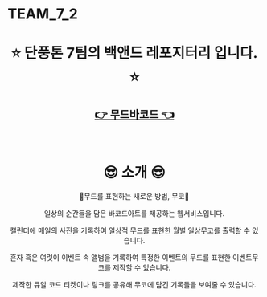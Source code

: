 # TEAM_7_2

<h1 align="center"> ⭐️ 단풍톤 7팀의 백앤드 레포지터리 입니다. ⭐️ </h1>

<h2 align="center"><strong><a href="https://moodbarcode.com">👉 무드바코드 👈</a></strong></h2>

<br>

<h1 align="center"> 😎 소개 😎 </h1>

<div align="center">
🤍무드를 표현하는 새로운 방법, 무코🤍


일상의 순간들을 담은 바코드아트를 제공하는 웹서비스입니다.

캘린더에 매일의 사진을 기록하여 일상적 무드를 표현한 월별 일상무코를 출력할 수 있습니다.

혼자 혹은 여럿이 이벤트 속 앨범을 기록하여 특정한 이벤트의 무드를 표현한 이벤트무코를 제작할 수 있습니다.

제작한 큐알 코드 티켓이나 링크를 공유해 무코에 담긴 기록들을 보여줄 수 있습니다.

